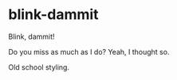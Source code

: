 # blink-dammit
Blink, dammit!

Do you miss <blink> as much as I do? Yeah, I thought so.

Old school styling.
